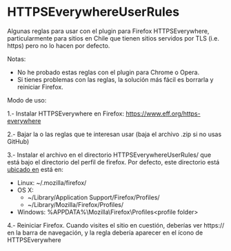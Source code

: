 HTTPSEverywhereUserRules
========================

Algunas reglas para usar con el plugin para Firefox HTTPSEverywhere, particularmente para sitios en Chile que tienen sitios servidos por TLS (i.e. https) pero no lo hacen por defecto.

Notas:

* No he probado estas reglas con el plugin para Chrome o Opera. 
* Si tienes problemas con las reglas, la solución más fácil es borrarla y reiniciar Firefox.

Modo de uso:

1.- Instalar HTTPSEverywhere en Firefox: https://www.eff.org/https-everywhere

2.- Bajar la o las reglas que te interesan usar (baja el archivo .zip si no usas GitHub)

3.- Instalar el archivo en el directorio HTTPSEverywhereUserRules/ que está bajo el directorio del perfil de firefox. Por defecto, este directorio está [ubicado en](http://kb.mozillazine.org/Profile_folder_-_Firefox#Navigating_to_the_profile_folder "Profile folder - Firefox - MozillaZine Knowledge Base") está en:

* Linux: ~/.mozilla/firefox/<profile folder> 
* OS X: 
    * ~/Library/Application Support/Firefox/Profiles/<profile folder>
    * ~/Library/Mozilla/Firefox/Profiles/<profile folder> 
* Windows: %APPDATA%\Mozilla\Firefox\Profiles\<profile folder> 

4.- Reiniciar Firefox. Cuando visites el sitio en cuestión, deberías ver https:// en la barra de navegación, y la regla debería aparecer en el ícono de HTTPSEverywhere

